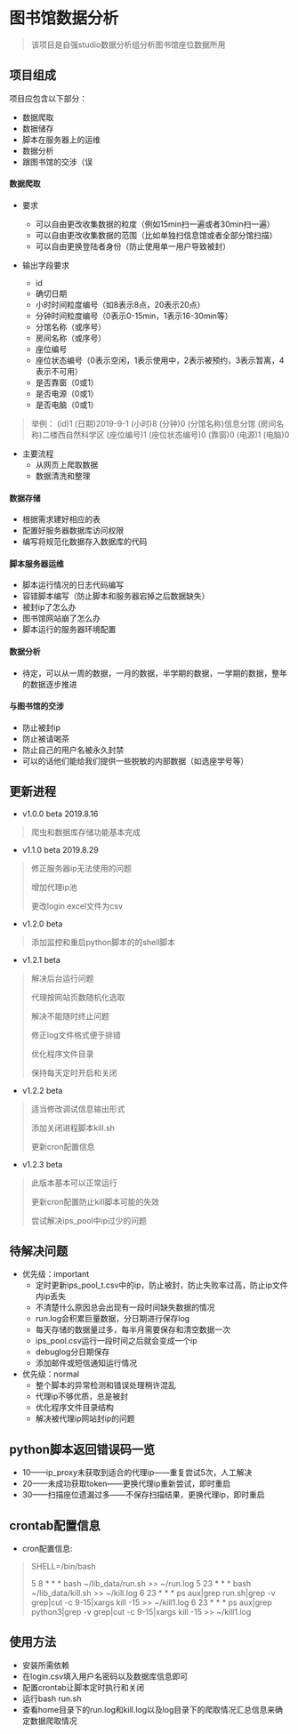 ﻿# 图书馆数据分析
>该项目是自强studio数据分析组分析图书馆座位数据所用
## 项目组成
项目应包含以下部分：
* 数据爬取
* 数据储存
* 脚本在服务器上的运维
* 数据分析
* 跟图书馆的交涉（误
#### 数据爬取

* 要求
    * 可以自由更改收集数据的粒度（例如15min扫一遍或者30min扫一遍）
    * 可以自由更改收集数据的范围（比如单独扫信息馆或者全部分馆扫描）
    * 可以自由更换登陆者身份（防止使用单一用户导致被封）

* 输出字段要求
    * id
    * 确切日期
    * 小时时间粒度编号（如8表示8点，20表示20点）
    * 分钟时间粒度编号（0表示0-15min，1表示16-30min等）
    * 分馆名称（或序号）
    * 房间名称（或序号）
    * 座位编号
    * 座位状态编号（0表示空闲，1表示使用中，2表示被预约，3表示暂离，4表示不可用）
    * 是否靠窗（0或1）
    * 是否电源（0或1）
    * 是否电脑（0或1）

>举例：
>(id)1 (日期)2019-9-1 (小时)8 (分钟)0 (分馆名称)信息分馆 (房间名称)二楼西自然科学区 (座位编号)1 (座位状态编号)0 (靠窗)0 (电源)1 (电脑)0

* 主要流程
    * 从网页上爬取数据
    * 数据清洗和整理

#### 数据存储

* 根据需求建好相应的表
* 配置好服务器数据库访问权限
* 编写将规范化数据存入数据库的代码

#### 脚本服务器运维

* 脚本运行情况的日志代码编写
* 容错脚本编写（防止脚本和服务器宕掉之后数据缺失）
* 被封ip了怎么办
* 图书馆网站崩了怎么办
* 脚本运行的服务器环境配置

#### 数据分析

* 待定，可以从一周的数据，一月的数据，半学期的数据，一学期的数据，整年的数据逐步推进

#### 与图书馆的交涉

* 防止被封ip
* 防止被请喝茶
* 防止自己的用户名被永久封禁
* 可以的话他们能给我们提供一些脱敏的内部数据（如选座学号等）

## 更新进程
* v1.0.0 beta 2019.8.16
>爬虫和数据库存储功能基本完成
* v1.1.0 beta 2019.8.29
>修正服务器ip无法使用的问题
>
>增加代理ip池
>
>更改login excel文件为csv
* v1.2.0 beta
>添加监控和重启python脚本的的shell脚本
* v1.2.1 beta
>解决后台运行问题
>
>代理按网站页数随机化选取
>
>解决不能随时终止问题
>
>修正log文件格式便于排错
>
>优化程序文件目录
>
>保持每天定时开启和关闭
* v1.2.2 beta
>适当修改调试信息输出形式
>
>添加关闭进程脚本kill.sh
>
>更新cron配置信息
* v1.2.3 beta
>此版本基本可以正常运行
>
>更新cron配置防止kill脚本可能的失效
>
>尝试解决ips_pool中ip过少的问题


## 待解决问题
* 优先级：important
    * 定时更新ips_pool_t.csv中的ip，防止被封，防止失败率过高，防止ip文件内ip丢失
    * 不清楚什么原因总会出现有一段时间缺失数据的情况
    * run.log会积累巨量数据，分日期进行保存log
    * 每天存储的数据量过多，每半月需要保存和清空数据一次
    * ips_pool.csv运行一段时间之后就会变成一个ip
    * debuglog分日期保存
    * 添加邮件或短信通知运行情况
* 优先级：normal
    * 整个脚本的异常检测和错误处理稍许混乱
    * 代理ip不够优质，总是被封
    * 优化程序文件目录结构
    * 解决被代理ip网站封ip的问题

## python脚本返回错误码一览
* 10——ip_proxy未获取到适合的代理ip——重复尝试5次，人工解决
* 20——未成功获取token——更换代理ip重新尝试，即时重启
* 30——扫描座位遗漏过多——不保存扫描结果，更换代理ip，即时重启

## crontab配置信息
* cron配置信息:
>SHELL=/bin/bash
>
>5 8 * * * bash ~/lib_data/run.sh >> ~/run.log
5 23 * * * bash ~/lib_data/kill.sh >> ~/kill.log
6 23 * * *  ps aux|grep run.sh|grep -v grep|cut -c 9-15|xargs kill -15 >> ~/kill1.log
6 23 * * * ps aux|grep python3|grep -v grep|cut -c 9-15|xargs kill -15 >> ~/kill1.log

## 使用方法
* 安装所需依赖
* 在login.csv填入用户名密码以及数据库信息即可
* 配置crontab让脚本定时执行和关闭
* 运行bash run.sh
* 查看home目录下的run.log和kill.log以及log目录下的爬取情况汇总信息来确定数据爬取情况